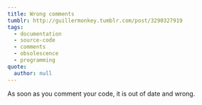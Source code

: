 ```yaml
---
title: Wrong comments
tumblr: http://guillermonkey.tumblr.com/post/3290327919
tags:
  - documentation
  - source-code
  - comments
  - obsolescence
  - programming
quote:
  author: null
---
```


As soon as you comment your code, it is out of date and wrong.
